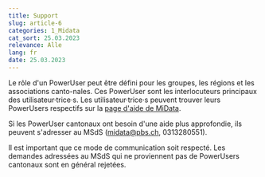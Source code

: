 ```yaml
---
title: Support
slug: article-6
categories: 1_Midata
cat_sort: 25.03.2023
relevance: Alle
lang: fr
date: 25.03.2023
---
```


Le rôle d'un PowerUser peut être défini pour les groupes, les régions et les associations canto-nales. Ces PowerUser sont les interlocuteurs principaux des utilisateur·trice·s. Les utilisateur·trice·s peuvent trouver leurs PowerUsers respectifs sur la [page d'aide de MiData](https://db.scout.ch/fr/help).

Si les PowerUser cantonaux ont besoin d'une aide plus approfondie, ils peuvent s'adresser au MSdS (midata@pbs.ch,  0313280551).

Il est important que ce mode de communication soit respecté. Les demandes adressées au MSdS qui ne proviennent pas de PowerUsers cantonaux sont en général rejetées. 
